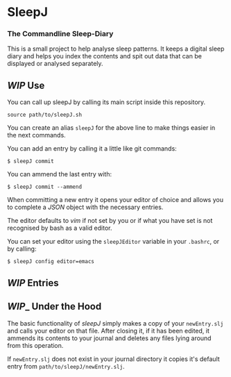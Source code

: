 # SleepJ
### The Commandline Sleep-Diary

This is a small project to help analyse sleep patterns. It keeps a digital sleep diary and helps you index the contents and spit out data that can be displayed or analysed separately.

## _**WIP**_ Use

You can call up sleepJ by calling its main script inside this repository.
```
source path/to/sleepJ.sh
```

You can create an alias `sleepJ` for the above line to make things easier in the next commands.

You can add an entry by calling it a little like git commands:
```
$ sleepJ commit
```

You can ammend the last entry with:
```
$ sleepJ commit --ammend
```

When committing a new entry it opens your editor of choice and allows you to complete a *JSON* object with the necessary entries.

The editor defaults to *vim* if not set by you or if what you have set is not recognised by bash as a valid editor.

You can set your editor using the `sleepJEditor` variable in your `.bashrc`, or by calling:
```
$ sleepJ config editor=emacs
```

## _**WIP**_ Entries


## _**WIP**__ Under the Hood

The basic functionality of *sleepJ* simply makes a copy of your `newEntry.slj` and calls your editor on that file. After closing it, if it has been edited, it ammends its contents to your journal and deletes any files lying around from this operation.

If `newEntry.slj` does not exist in your journal directory it copies it's default entry from `path/to/sleepJ/newEntry.slj`.
